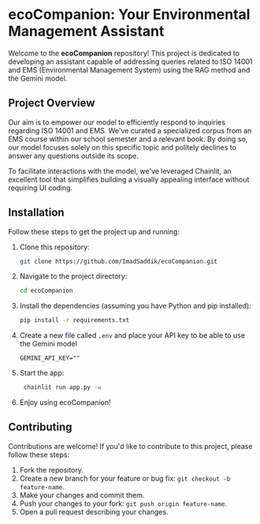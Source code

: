 # ecoCompanion: Your Environmental Management Assistant

Welcome to the **ecoCompanion** repository! This project is dedicated to developing an assistant capable of addressing queries related to ISO 14001 and EMS (Environmental Management System) using the RAG method and the Gemini model.

## Project Overview

Our aim is to empower our model to efficiently respond to inquiries regarding ISO 14001 and EMS. We've curated a specialized corpus from an EMS course within our school semester and a relevant book. By doing so, our model focuses solely on this specific topic and politely declines to answer any questions outside its scope.

To facilitate interactions with the model, we've leveraged Chainlit, an excellent tool that simplifies building a visually appealing interface without requiring UI coding.

## Installation

Follow these steps to get the project up and running:

1. Clone this repository:
   ```bash
   git clone https://github.com/ImadSaddik/ecoCompanion.git
   ```

2. Navigate to the project directory:
   ```bash
   cd ecoCompanion
   ```

3. Install the dependencies (assuming you have Python and pip installed):
   ```bash
   pip install -r requirements.txt
   ```
   
4. Create a new file called `.env` and place your API key to be able to use the Gemini model
    ```
    GEMINI_API_KEY=""
    ```

5. Start the app:
   ```bash
    chainlit run app.py -w
   ```

6. Enjoy using ecoCompanion!

## Contributing

Contributions are welcome! If you'd like to contribute to this project, please follow these steps:

1. Fork the repository.
2. Create a new branch for your feature or bug fix: `git checkout -b feature-name`.
3. Make your changes and commit them.
4. Push your changes to your fork: `git push origin feature-name`.
5. Open a pull request describing your changes.
